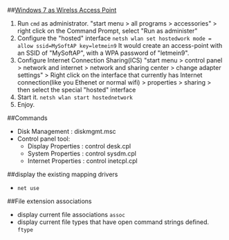 ##[Windows 7 as Wirelss Access Point][1]
  1. Run `cmd` as administrator.
     "start menu > all programs > accessories" > right click on the Command Prompt, select "Run as administer"
  2. Configure the "hosted" interface
     `netsh wlan set hostedwork mode = allow ssid=MySoftAP key=letmein9`
     It would create an access-point with an SSID of "MySoftAP", with a WPA password of "letmein9".
  3. Configure Internet Connection Sharing(ICS)
     "start menu > control panel > network and internet > network and sharing center > change adapter settings" >
     Right click on the interface that currently has Internet connection(like you Ethenet or normal wifi) > properties > sharing >
     then select the special "hosted" interface
  4. Start it.
     `netsh wlan start hostednetwork`
  5. Enjoy.


##Commands
  - Disk Management       : diskmgmt.msc
  - Control panel tool:
    - Display Properties  : control desk.cpl
    - System Properties   : control sysdm.cpl
    - Internet Properties : control inetcpl.cpl



##display the existing mapping drivers
  - `net use`

##File extension associations
  - display current file associations
    `assoc` 
  - display current file types that have open command strings defined.
    `ftype`
    




  [1]:http://blog.erratasec.com/2009/11/windows-7-includes-soft-ap.html#.UyufqVfpDzI
  [2]:http://www.ishanarora.com/2009/07/29/windows-7-as-a-wireless-access-point/
